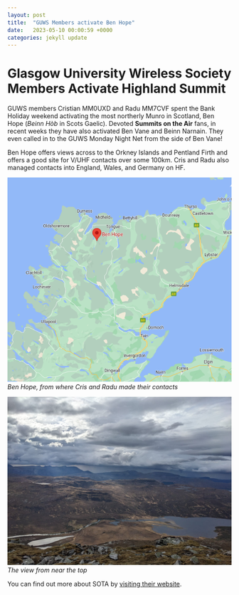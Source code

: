 ```yaml
---
layout: post
title:  "GUWS Members activate Ben Hope"
date:   2023-05-10 00:00:59 +0000
categories: jekyll update
---
```

# Glasgow University Wireless Society Members Activate Highland Summit

GUWS members Cristian MM0UXD and Radu MM7CVF spent the Bank Holiday weekend activating the most northerly Munro in Scotland, Ben Hope (*Beinn Hòb* in Scots Gaelic). Devoted **Summits on the Air** fans, in recent weeks they have also activated Ben Vane and Beinn Narnain. They even called in to the GUWS Monday Night Net from the side of Ben Vane!

Ben Hope offers views across to the Orkney Islands and Pentland Firth and offers a good site for V/UHF contacts over some 100km. Cris and Radu also managed contacts into England, Wales, and Germany on HF.

![Ben Hope](images/BenHope.png)
*Ben Hope, from where Cris and Radu made their contacts*

![The view from near the top](images/BenHope2.jpeg)
*The view from near the top*

You can find out more about SOTA by [visiting their website](https://www.sota.org.uk).
